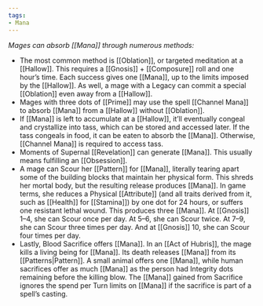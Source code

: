 ```yaml
---
tags:
- Mana
---
```


_Mages can absorb [[Mana]] through numerous methods:_
- The most common method is [[Oblation]], or targeted meditation at a [[Hallow]]. This requires a [[Gnosis]] + [[Composure]] roll and one hour’s time. Each success gives one [[Mana]], up to the limits imposed by the [[Hallow]]. As well, a mage with a Legacy can commit a special [[Oblation]] even away from a [[Hallow]].
- Mages with three dots of [[Prime]] may use the spell [[Channel Mana]] to absorb [[Mana]] from a [[Hallow]] without [[Oblation]].
- If [[Mana]] is left to accumulate at a [[Hallow]], it’ll eventually congeal and crystallize into tass, which can be stored and accessed later. If the tass congeals in food, it can be eaten to absorb the [[Mana]]. Otherwise, [[Channel Mana]] is required to access tass.
- Moments of Supernal [[Revelation]] can generate [[Mana]]. This usually means fulfilling an [[Obsession]].
- A mage can Scour her [[Pattern]] for [[Mana]], literally tearing apart some of the building blocks that maintain her physical form. This shreds her mortal body, but the resulting release produces [[Mana]]. In game terms, she reduces a Physical [[Attribute]] (and all traits derived from it, such as [[Health]] for [[Stamina]]) by one dot for 24 hours, or suffers one resistant lethal wound. This produces three [[Mana]]. At [[Gnosis]] 1–4, she can Scour once per day. At 5–6, she can Scour twice. At 7–9, she can Scour three times per day. And at [[Gnosis]] 10, she can Scour four times per day.
- Lastly, Blood Sacrifice offers [[Mana]]. In an [[Act of Hubris]], the mage kills a living being for [[Mana]]. Its death releases [[Mana]] from its [[Patterns|Pattern]]. A small animal offers one [[Mana]], while human sacrifices offer as much [[Mana]] as the person had Integrity dots remaining before the killing blow. The [[Mana]] gained from Sacrifice ignores the spend per Turn limits on [[Mana]] if the sacrifice is part of a spell’s casting.